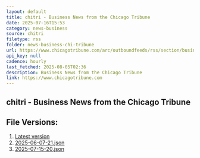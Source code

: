 ```yaml
---
layout: default
title: chitri - Business News from the Chicago Tribune
date: 2025-07-16T15:53
category: news-business
source: chitri
filetype: rss
folder: news-business-chi-tribune
url: https://www.chicagotribune.com/arc/outboundfeeds/rss/section/business/&sort=display_date:desc
api_key: null
cadence: hourly
last_fetched: 2025-08-05T02:36
description: Business News from the Chicago Tribune
link: https://www.chicagotribune.com
---
```


## chitri - Business News from the Chicago Tribune

<div id="data-chart"></div>
<div id="data-table"></div>
<script>
document.addEventListener('DOMContentLoaded', function(){
  document.getElementById('data-table').textContent = 'This source isn't supported for tables yet.';
});
</script>

## File Versions:
1. [Latest version](./latest.json)
2. [2025-06-07-21.json](./2025-06-07-21.json)
3. [2025-07-15-20.json](./2025-07-15-20.json)
